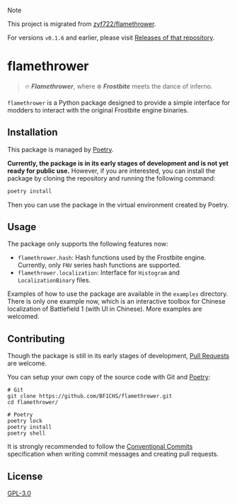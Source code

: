 > [!NOTE]
> This project is migrated from [zyf722/flamethrower](https://github.com/zyf722/flamethrower).
> 
> For versions `v0.1.6` and earlier, please visit [Releases of that repository](https://github.com/zyf722/flamethrower/releases).

# flamethrower
> 🔥 ***Flamethrower***, where ❄️ ***Frostbite*** meets the dance of inferno.

`flamethrower` is a Python package designed to provide a simple interface for modders to interact with the original Frostbite engine binaries. 

## Installation
This package is managed by [Poetry](https://python-poetry.org/).

**Currently, the package is in its early stages of development and is not yet ready for public use.** However, if you are interested, you can install the package by cloning the repository and running the following command:

```bash
poetry install
```

Then you can use the package in the virtual environment created by Poetry.

## Usage
The package only supports the following features now:

- `flamethrower.hash`: Hash functions used by the Frostbite engine. Currently, only `FNV` series hash functions are supported.
- `flamethrower.localization`: Interface for `Histogram` and `LocalizationBinary` files.

Examples of how to use the package are available in the `examples` directory. There is only one example now, which is an interactive toolbox for Chinese localization of Battlefield 1 (with UI in Chinese). More examples are welcomed.

## Contributing
Though the package is still in its early stages of development, [Pull Requests](https://github.com/BF1CHS/flamethrower/pulls) are welcome.

You can setup your own copy of the source code with Git and [Poetry](https://python-poetry.org/):

```shell
# Git
git clone https://github.com/BF1CHS/flamethrower.git
cd flamethrower/

# Poetry
poetry lock
poetry install
poetry shell
```

It is strongly recommended to follow the [Conventional Commits](https://www.conventionalcommits.org/en/v1.0.0/) specification when writing commit messages and creating pull requests.

## License
[GPL-3.0](/LICENSE)